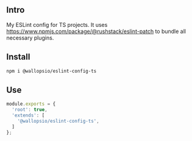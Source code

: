 ## Intro

My ESLint config for TS projects. It uses https://www.npmjs.com/package/@rushstack/eslint-patch to bundle all necessary plugins.


## Install

```sh
npm i @wallopsio/eslint-config-ts
```


## Use

```js
module.exports = {
  'root': true,
  'extends': [
    '@wallopsio/eslint-config-ts',
  ]
};
```
